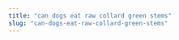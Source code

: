 ```yaml
---
title: "can dogs eat raw collard green stems"
slug: "can-dogs-eat-raw-collard-green-stems"
---
```



